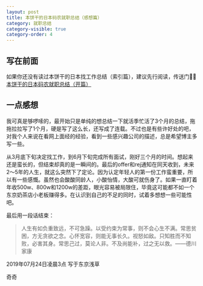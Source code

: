 ```yaml
---
layout: post
title: 本饼干的日本码农就职总结（感想篇）
category: 就职总结
category-visible: true
category-order: 4
--- 
```




## 写在前面

如果你还没有读过本饼干的日本找工作总结（索引篇），建议先行阅读，传送门💁‍♂️ [本饼干的日本码农就职总结（开篇）](https://vinci7.github.io/article/jobhunting-0)

## 一点感想

我可真是够啰嗦的，最开始只是单纯的想总结一下就活季忙活了3个月的总结，拖拖拉拉写了1个月，硬是写了这么长，还写成了连载。不过也是有些许好处的吧，对我个人来说在看网上面经的经验，看到一些感兴趣公司的描述，总是希望博主多写一些。

从3月底下旬决定找工作，到6月下旬完成所有面试，刚好三个月的时间。想起来还是蛮长的，但结束却真的是一瞬间的。最后的offer和rej通知在同天收到，未来2～5年的人生，就这么突然下了定论。因为认定年轻人的第一份工作蛮重要，所以有一些感慨。虽然也会酸酸同龄人，小酸怡情，大酸可就伤身了。如果一直盯着年收500w、800w和1200w的差距，眼光容易被局限住，毕竟这可能都不如一个东京奶茶店小老板赚得多。在认识到自己的不足的同时，试着多想想一些可能性吧。

最后用一段话结束：

> 人生有如负重致远，不可急躁。以受约束为常事，则不会心生不满。常思贫困，方无贪欲之念。心怀宽容，则能无事长久。视怒如敌。只知胜而不知败，必害其身。常思己过，莫论人非。不及尚能补，过之无以救。——德川家康 ​​​​




2019年07月24日凌晨3点 写于东京浅草

奇奇

